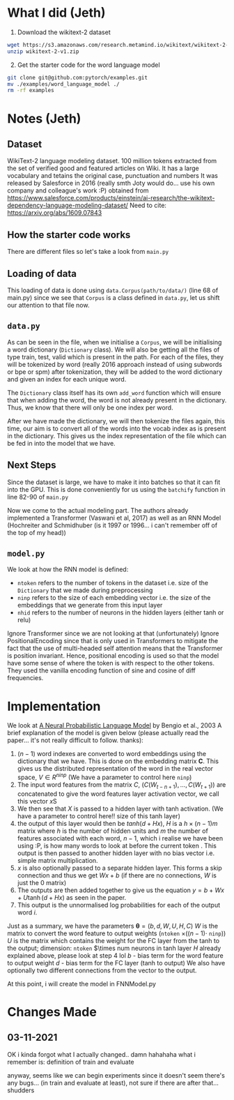 # What I did (Jeth)
1. Download the wikitext-2 dataset

```bash
wget https://s3.amazonaws.com/research.metamind.io/wikitext/wikitext-2-v1.zip
unzip wikitext-2-v1.zip
```

2. Get the starter code for the word language model

```bash
git clone git@github.com:pytorch/examples.git
mv ./examples/word_language_model ./
rm -rf examples
```

# Notes (Jeth)

## Dataset

WikiText-2 language modeling dataset.
100 million tokens extracted from the set of verified good and featured articles on Wiki. 
It has a large vocabulary and tetains the original case, punctuation and numbers
It was released by Salesforce in 2016 (really smth Joty would do... use his own company and colleague's work :P)
obtained from https://www.salesforce.com/products/einstein/ai-research/the-wikitext-dependency-language-modeling-dataset/
Need to cite: https://arxiv.org/abs/1609.07843

## How the starter code works

There are different files so let's take a look from `main.py`

## Loading of data
This loading of data is done using `data.Corpus(path/to/data/)` (line 68 of main.py)
since we see that `Corpus` is a class defined in `data.py`, let us shift our attention to that file now.

## `data.py`

As can be seen in the file, when we initialise a `Corpus`,
we will be initialising a word dictionary (`Dictionary` class).
We will also be getting all the files of type train, test, valid which is present in the path. 
For each of the files, they will be tokenized by word (really 2016 approach instead of using subwords or bpe or spm)
after tokenization, they will be added to the word dictionary and given an index for each unique word.

The `Dictionary` class itself has its own `add_word` function which will ensure
that when adding the word, the word is not already present in the dictionary.
Thus, we know that there will only be one index per word.

After we have made the dictionary, we will then tokenize the files again,
this time, our aim is to convert all of the words into the vocab index as is present in the dictionary.
This gives us the index representation of the file which can be fed in into the model that we have.

## Next Steps

Since the dataset is large, we have to make it into batches so that it can fit
into the GPU. This is done conveniently for us using the `batchify` function in line 82-90 of `main.py`

Now we come to the actual modeling part. The authors already implemented a Transformer (Vaswani et al, 2017) 
as well as an RNN Model (Hochreiter and Schmidhuber (is it 1997 or 1996... i can't remember off of the top of my head))

## `model.py`

We look at how the RNN model is defined:
- `ntoken` refers to the number of tokens in the dataset i.e. size of the `Dictionary` that we made during preprocessing
- `ninp` refers to the size of each embedding vector i.e. the size of the embeddings that we generate from this input layer
- `nhid` refers to the number of neurons in the hidden layers (either tanh or relu)

Ignore Transformer since we are not looking at that (unfortunately)
Ignore PositionalEncoding since that is only used in Transformers to mitigate the fact that
the use of multi-headed self attention means that the Transformer is position invariant.
Hence, positional encoding is used so that the model have some sense of where the token is with 
respect to the other tokens. They used the vanilla encoding function of sine and cosine of diff frequencies.

# Implementation

We look at [A Neural Probabilistic Language Model](https://www.jmlr.org/papers/volume3/bengio03a/bengio03a.pdf) by Bengio et al., 2003
A brief explanation of the model is given below (please actually read the paper... it's not really difficult to follow. thanks):

1. $(n - 1)$ word indexes are converted to word embeddings using the dictionary that we have. This is done on the embedding matrix $\mathbf{C}$. This gives us the distributed representation of the word in the real vector space, $V \in R^{ninp}$ (We have a parameter to control here `ninp`)
2. The input word features from the matrix $C$,  $(C(W_{t - n + 1}), \ldots, C(W_{t + 1}))$ are concatenated to give the word features layer activation vector, we call this vector $x$S
3. We then see that $X$ is passed to a hidden layer with tanh activation. (We have a parameter to control here!! size of this tanh layer)
4. the output of this layer would then be $tanh(d + Hx)$, $H$ is a $h \times (n - 1)m$ matrix where $h$ is the number of hidden units and $m$ the number of features associated with each word, $n - 1$, which i realise we have been using :P, is how many words to look at before the current token
. This output is then passed to another hidden layer with no bias vector i.e. simple matrix multiplication.
5. $x$ is also optionally passed to a separate hidden layer. This forms a skip connection and thus we get $Wx + b$ (if there are no connections, $W$ is just the 0 matrix)
6. The outputs are then added together to give us the equation $y = b + Wx + U \tanh(d + Hx)$ as seen in the paper. 
7. This output is the unnormalised log probabilities for each of the output word $i$.

Just as a summary, we have the parameters $\mathbf{\theta} = (b, d, W, U, H, C)$
$W$ is the matrix to convert the word feature to output weights (`ntoken` $\times ((n - 1) \cdot$ `ninp`))
$U$ is the matrix which contains the weight for the FC layer from the tanh to the output; dimension: `ntoken` $\times num neurons in tanh layer
$H$ already explained above, please look at step 4 lol
$b$ - bias term for the word feature to output weight
$d$ - bias term for the FC layer (tanh to output)
We also have optionally two different connections from the vector to the output.

At this point, i will create the model in FNNModel.py

# Changes Made

## 03-11-2021

OK i kinda forgot what I actually changed.. damn hahahaha
what i remember is:
definition of train and evaluate

anyway, seems like we can begin experiments since it doesn't seem there's any bugs... (in train and evaluate at least), not sure if there are after that... shudders

